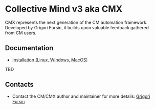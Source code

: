 # Collective Mind v3 aka CMX

CMX represents the next generation of the CM automation framework. 
Developed by Grigori Fursin, it builds upon valuable feedback 
gathered from CM users.


## Documentation

* [Installation (Linux, Windows, MacOS)](install.md)

TBD


## Contacts

* Contact the CM/CMX author and maintainer for more details: [Grigori Fursin](https://cKnowledge.org/gfursin)
